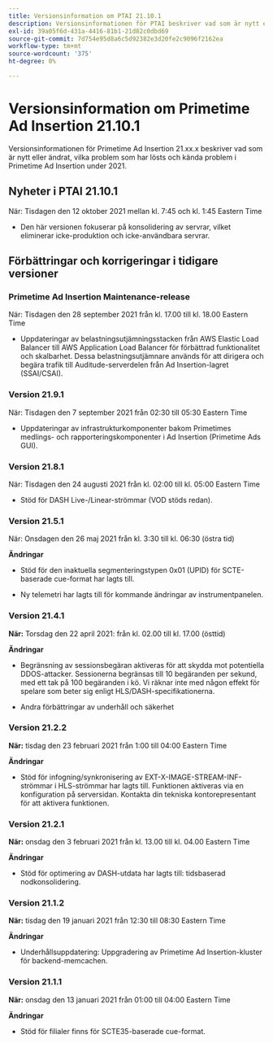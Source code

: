```yaml
---
title: Versionsinformation om PTAI 21.10.1
description: Versionsinformationen för PTAI beskriver vad som är nytt eller ändrat, de lösta och kända problemen i Primetime Ad Insertion under 2021.
exl-id: 39a05f6d-431a-4416-81b1-21d82c0dbd69
source-git-commit: 7d754e95d8a6c5d92382e3d20fe2c9096f2162ea
workflow-type: tm+mt
source-wordcount: '375'
ht-degree: 0%

---
```


# Versionsinformation om Primetime Ad Insertion 21.10.1

Versionsinformationen för Primetime Ad Insertion 21.xx.x beskriver vad som är nytt eller ändrat, vilka problem som har lösts och kända problem i Primetime Ad Insertion under 2021.

## Nyheter i PTAI 21.10.1

När:  Tisdagen den 12 oktober 2021 mellan kl. 7:45 och kl. 1:45 Eastern Time

* Den här versionen fokuserar på konsolidering av servrar, vilket eliminerar icke-produktion och icke-användbara servrar.

## Förbättringar och korrigeringar i tidigare versioner

### Primetime Ad Insertion Maintenance-release

När: Tisdagen den 28 september 2021 från kl. 17.00 till kl. 18.00 Eastern Time

* Uppdateringar av belastningsutjämningsstacken från AWS Elastic Load Balancer till AWS Application Load Balancer för förbättrad funktionalitet och skalbarhet. Dessa belastningsutjämnare används för att dirigera och begära trafik till Auditude-serverdelen från Ad Insertion-lagret (SSAI/CSAI).

### Version 21.9.1

När: Tisdagen den 7 september 2021 från 02:30 till 05:30 Eastern Time

* Uppdateringar av infrastrukturkomponenter bakom Primetimes medlings- och rapporteringskomponenter i Ad Insertion (Primetime Ads GUI).

### Version 21.8.1

När: Tisdagen den 24 augusti 2021 från kl. 02:00 till kl. 05:00 Eastern Time

* Stöd för DASH Live-/Linear-strömmar (VOD stöds redan).

### Version 21.5.1

När:  Onsdagen den 26 maj 2021 från kl. 3:30 till kl. 06:30 (östra tid)

**Ändringar**

* Stöd för den inaktuella segmenteringstypen 0x01 (UPID) för SCTE-baserade cue-format har lagts till.

* Ny telemetri har lagts till för kommande ändringar av instrumentpanelen.

### Version 21.4.1

**När:** Torsdag den 22 april 2021: från kl. 02.00 till kl. 17.00 (östtid)

**Ändringar**

* Begränsning av sessionsbegäran aktiveras för att skydda mot potentiella DDOS-attacker. Sessionerna begränsas till 10 begäranden per sekund, med ett tak på 100 begäranden i kö. Vi räknar inte med någon effekt för spelare som beter sig enligt HLS/DASH-specifikationerna.

* Andra förbättringar av underhåll och säkerhet

### Version 21.2.2

**När:** tisdag den 23 februari 2021 från 1:00 till 04:00 Eastern Time

**Ändringar**

* Stöd för infogning/synkronisering av EXT-X-IMAGE-STREAM-INF-strömmar i HLS-strömmar har lagts till. Funktionen aktiveras via en konfiguration på serversidan. Kontakta din tekniska kontorepresentant för att aktivera funktionen.

### Version 21.2.1

**När:** onsdag den 3 februari 2021 från kl. 13.00 till kl. 04.00 Eastern Time

**Ändringar**

* Stöd för optimering av DASH-utdata har lagts till: tidsbaserad nodkonsolidering.

### Version 21.1.2

**När:** tisdag den 19 januari 2021 från 12:30 till 08:30 Eastern Time

**Ändringar**

* Underhållsuppdatering: Uppgradering av Primetime Ad Insertion-kluster för backend-memcachen.

### Version 21.1.1

**När:** onsdag den 13 januari 2021 från 01:00 till 04:00 Eastern Time

**Ändringar**

* Stöd för filialer finns för SCTE35-baserade cue-format.
